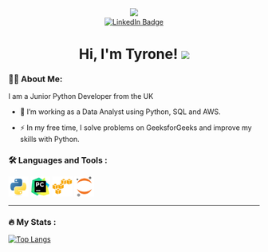 <div id="header" align="center">
  <img src="https://media.giphy.com/media/M9gbBd9nbDrOTu1Mqx/giphy.gif" width="100"/>
</div>
<div id="badges" align="center">

  <a href="https://www.linkedin.com/in/tyrone-dike-b94316228/">
    <img src="https://img.shields.io/badge/LinkedIn-blue?style=for-the-badge&logo=linkedin&logoColor=white" alt="LinkedIn Badge"/>
  </a>
  <align ="center"img src="https://komarev.com/ghpvc/?username=your-github-username&style=flat-square&color=blue" alt=""/>

</div>
<h1 align = "center">
  Hi, I'm Tyrone!
  <img src="https://media.giphy.com/media/hvRJCLFzcasrR4ia7z/giphy.gif" width="30px"/>
</h1>


### :man_technologist: About Me:
I am a Junior Python Developer from the UK

- :telescope: I’m working as a Data Analyst using Python, SQL and AWS.

- :zap: In my free time, I solve problems on GeeksforGeeks and improve my skills with Python.

### :hammer_and_wrench: Languages and Tools :
<div>

  <img src="https://github.com/devicons/devicon/blob/master/icons/python/python-original.svg" width="40" height="40"/>
  <img src="https://github.com/devicons/devicon/blob/master/icons/pycharm/pycharm-original.svg" width="40" height="40"/>
 <img src="https://github.com/devicons/devicon/blob/master/icons/amazonwebservices/amazonwebservices-original.svg" width="40" height="40"/>
  <img src="https://github.com/devicons/devicon/blob/master/icons/jupyter/jupyter-original.svg" width="40" height="40"/>

  
</div>

---

### :fire: My Stats :

[![Top Langs](https://github-readme-stats.vercel.app/api/top-langs/?username=TyDk25&layout=compact&theme=vision-friendly-dark)](https://github.com/anuraghazra/github-readme-stats)

